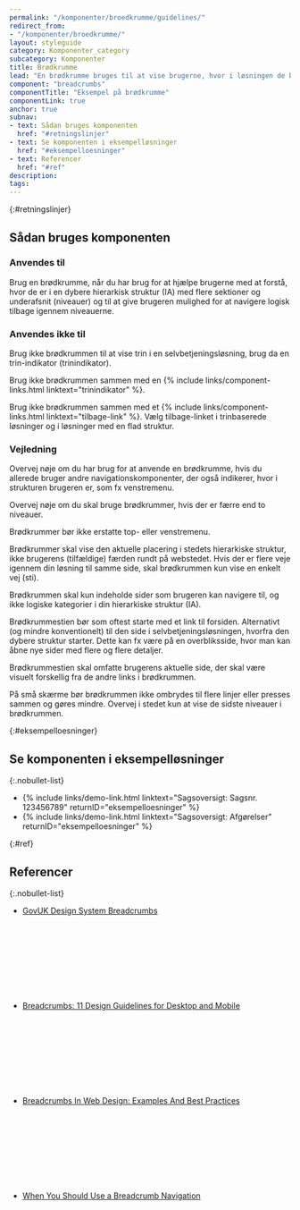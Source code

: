 ```yaml
---
permalink: "/komponenter/broedkrumme/guidelines/"
redirect_from:
- "/komponenter/broedkrumme/"
layout: styleguide
category: Komponenter_category
subcategory: Komponenter
title: Brødkrumme
lead: "En brødkrumme bruges til at vise brugerne, hvor i løsningen de befinder sig, samtidig med at den gør det muligt for brugerne at navigere tilbage igennem løsningens niveauer."
component: "breadcrumbs"
componentTitle: "Eksempel på brødkrumme"
componentLink: true
anchor: true
subnav:
- text: Sådan bruges komponenten
  href: "#retningslinjer"
- text: Se komponenten i eksempelløsninger
  href: "#eksempelloesninger"
- text: Referencer
  href: "#ref"
description:
tags:
---
```


{:#retningslinjer}
## Sådan bruges komponenten

### Anvendes til

Brug en brødkrumme, når du har brug for at hjælpe brugerne med at forstå, hvor de er i en dybere hierarkisk struktur (IA) med flere sektioner og underafsnit (niveauer) og til at give brugeren mulighed for at navigere logisk tilbage igennem niveauerne.

### Anvendes ikke til

Brug ikke brødkrummen til at vise trin i en selvbetjeningsløsning, brug da en trin-indikator (trinindikator).

Brug ikke brødkrummen sammen med en {% include links/component-links.html linktext="trinindikator" %}.

Brug ikke brødkrummen sammen med et {% include links/component-links.html linktext="tilbage-link" %}. Vælg tilbage-linket i trinbaserede løsninger og i løsninger med en flad struktur.

### Vejledning

Overvej nøje om du har brug for at anvende en brødkrumme, hvis du allerede bruger andre navigationskomponenter, der også indikerer, hvor i strukturen brugeren er, som fx venstremenu.

Overvej nøje om du skal bruge brødkrummer, hvis der er færre end to niveauer.

Brødkrummer bør ikke erstatte top- eller venstremenu.

Brødkrummer skal vise den aktuelle placering i stedets hierarkiske struktur, ikke brugerens (tilfældige) færden rundt på webstedet. Hvis der er flere veje igennem din løsning til samme side, skal brødkrummen kun vise en enkelt vej (sti).

Brødkrummen skal kun indeholde sider som brugeren kan navigere til, og ikke logiske kategorier i din hierarkiske struktur (IA).

Brødkrummestien bør som oftest starte med et link til forsiden. Alternativt (og mindre konventionelt) til den side i selvbetjeningsløsningen, hvorfra den dybere struktur starter. Dette kan fx være på en overbliksside, hvor man kan åbne nye sider med flere og flere detaljer.

Brødkrummestien skal omfatte brugerens aktuelle side, der skal være visuelt forskellig fra de andre links i brødkrummen.

På små skærme bør brødkrummen ikke ombrydes til flere linjer eller presses sammen og gøres mindre. Overvej i stedet kun at vise de sidste niveauer i brødkrummen.

{:#eksempelloesninger}
## Se komponenten i eksempelløsninger

{:.nobullet-list}
- {% include links/demo-link.html linktext="Sagsoversigt: Sagsnr. 123456789" returnID="eksempelloesninger" %}
- {% include links/demo-link.html linktext="Sagsoversigt: Afgørelser" returnID="eksempelloesninger" %}

{:#ref}
## Referencer 

{:.nobullet-list}
- <a href="https://design-system.service.gov.uk/components/breadcrumbs/" class="icon-link">GovUK Design System Breadcrumbs<svg class="icon-svg" focusable="false" aria-hidden="true" tabindex="-1"><use xlink:href="#open-in-new"></use></svg></a>
- <a href="https://www.nngroup.com/articles/breadcrumbs/" class="icon-link">Breadcrumbs: 11 Design Guidelines for Desktop and Mobile<svg class="icon-svg" focusable="false" aria-hidden="true" tabindex="-1"><use xlink:href="#open-in-new"></use></svg></a>
- <a href="https://www.smashingmagazine.com/2009/03/breadcrumbs-in-web-design-examples-and-best-practices/" class="icon-link">Breadcrumbs In Web Design: Examples And Best Practices<svg class="icon-svg" focusable="false" aria-hidden="true" tabindex="-1"><use xlink:href="#open-in-new"></use></svg></a>
- <a href="https://uxmovement.com/navigation/when-you-should-use-a-breadcrumb-navigation/" class="icon-link">When You Should Use a Breadcrumb Navigation<svg class="icon-svg" focusable="false" aria-hidden="true" tabindex="-1"><use xlink:href="#open-in-new"></use></svg></a>
